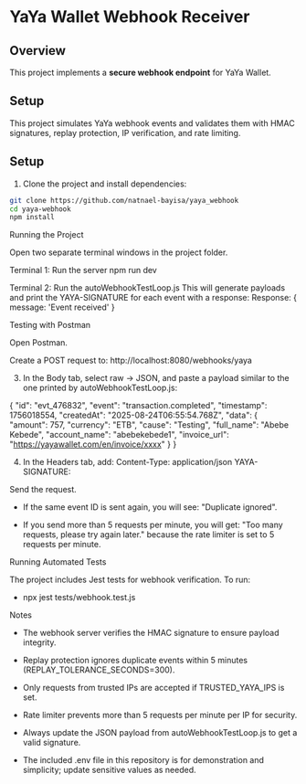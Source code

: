 # YaYa Wallet Webhook Receiver

## Overview

This project implements a **secure webhook endpoint** for YaYa Wallet.

## Setup

This project simulates YaYa webhook events and validates them with HMAC signatures, replay protection, IP verification, and rate limiting.

## Setup

1. Clone the project and install dependencies:

```bash
git clone https://github.com/natnael-bayisa/yaya_webhook
cd yaya-webhook
npm install
```

Running the Project

Open two separate terminal windows in the project folder.

Terminal 1: Run the server
npm run dev

Terminal 2: Run the autoWebhookTestLoop.js
This will generate payloads and print the YAYA-SIGNATURE for each event with a response:
Response: { message: 'Event received' }

Testing with Postman

Open Postman.

Create a POST request to:
http://localhost:8080/webhooks/yaya

3. In the Body tab, select raw → JSON, and paste a payload similar to the one printed by autoWebhookTestLoop.js:

{
"id": "evt_476832",
"event": "transaction.completed",
"timestamp": 1756018554,
"createdAt": "2025-08-24T06:55:54.768Z",
"data": {
"amount": 757,
"currency": "ETB",
"cause": "Testing",
"full_name": "Abebe Kebede",
"account_name": "abebekebede1",
"invoice_url": "https://yayawallet.com/en/invoice/xxxx"
}
}

4. In the Headers tab, add:
   Content-Type: application/json
   YAYA-SIGNATURE: <the HMAC signature you got from autoWebhookTestLoop.js>

Send the request.

- If the same event ID is sent again, you will see: "Duplicate ignored".

- If you send more than 5 requests per minute, you will get: "Too many requests, please try again later." because the rate limiter is set to 5 requests per minute.

Running Automated Tests

The project includes Jest tests for webhook verification. To run:

- npx jest tests/webhook.test.js

Notes

- The webhook server verifies the HMAC signature to ensure payload integrity.

- Replay protection ignores duplicate events within 5 minutes (REPLAY_TOLERANCE_SECONDS=300).

- Only requests from trusted IPs are accepted if TRUSTED_YAYA_IPS is set.

- Rate limiter prevents more than 5 requests per minute per IP for security.

- Always update the JSON payload from autoWebhookTestLoop.js to get a valid signature.

- The included .env file in this repository is for demonstration and simplicity; update sensitive values as needed.
